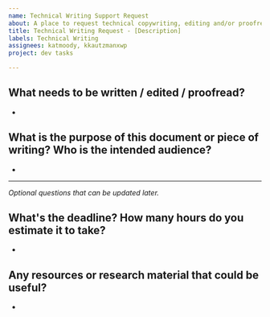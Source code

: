 ```yaml
---
name: Technical Writing Support Request
about: A place to request technical copywriting, editing and/or proofreading.
title: Technical Writing Request - [Description]
labels: Technical Writing
assignees: katmoody, kkautzmanxwp
project: dev tasks

---
```


## What needs to be written / edited / proofread?
* <!-- A general summary of the task and how the Technical Writing Team can help -->

## What is the purpose of this document or piece of writing? Who is the intended audience?
* <!-- This is the most important question to answer to help us decide and prioritize tasks. Go into as much detail as possible. -->

---

_Optional questions that can be updated later._

## What's the deadline? How many hours do you estimate it to take?
* <!-- Even if this will be an ongoing project, how much time for the first edition / MVP -->

## Any resources or research material that could be useful?
* <!-- Links to where to find resources or any slack conversations that could be useful for context -->
